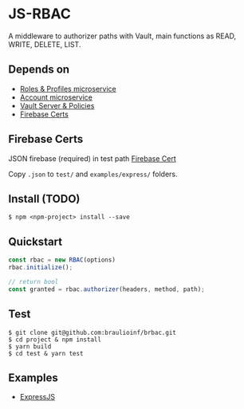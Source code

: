 # JS-RBAC

A middleware to authorizer paths with Vault, main functions as READ, WRITE, DELETE, LIST.

## Depends on
* [Roles & Profiles microservice](https://github.com/ExponentialEducation/roles-profiles-microservice)
* [Account microservice](https://github.com/ExponentialEducation/account-microservice)
* [Vault Server & Policies](https://github.com/braulioinf/vault-poc)
* [Firebase Certs](https://github.com/braulioinf/brbac#firebase)

## Firebase Certs
JSON firebase (required) in test path [Firebase Cert](https://raw.githubusercontent.com/ExponentialEducation/account-microservice/develop/firebase-admin.development.json?token=AANUGYNMJHMNP6INZE6BHT26YMEEE)

Copy `.json` to `test/` and `examples/express/` folders.

## Install (TODO)
```shell
$ npm <npm-project> install --save
```

## Quickstart
```js
const rbac = new RBAC(options)
rbac.initialize();

// return bool
const granted = rbac.authorizer(headers, method, path);
```

## Test
```shell
$ git clone git@github.com:braulioinf/brbac.git
$ cd project & npm install
$ yarn build
$ cd test & yarn test
```

## Examples
* [ExpressJS](https://github.com/ExponentialEducation/js-rbac/tree/develop/examples/express)
